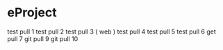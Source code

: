 # eProject
test pull 1
test pull 2
test pull 3 ( web )
test pull 4
test pull 5
test pull 6
get pull 7
git pull 9
git pull 10
